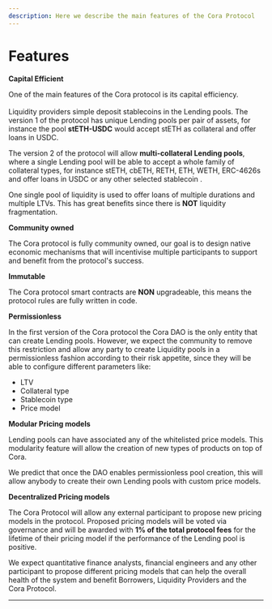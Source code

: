 ```yaml
---
description: Here we describe the main features of the Cora Protocol
---
```


# Features

**Capital Efficient**

One of the main features of the Cora protocol is its capital efficiency. \
\
Liquidity providers simple deposit stablecoins in the Lending pools. The version 1 of the protocol has unique Lending pools per pair of assets, for instance the pool **stETH-USDC** would accept stETH as collateral and offer loans in USDC.&#x20;

The version 2 of the protocol will allow **multi-collateral Lending pools**, where a single Lending pool will be able to accept a whole family of collateral types, for instance stETH, cbETH, RETH, ETH, WETH, ERC-4626s and offer loans in USDC or any other selected stablecoin .

One single pool of liquidity is used to offer loans of multiple durations and multiple LTVs. This has great benefits since there is **NOT** liquidity fragmentation.

**Community owned**

The Cora protocol is fully community owned, our goal is to design native economic mechanisms that will incentivise multiple participants to support and benefit from the protocol's success.

**Immutable**

The Cora protocol smart contracts are **NON** upgradeable, this means the protocol rules are fully written in code.&#x20;

**Permissionless**&#x20;

In the first version of the Cora protocol the Cora DAO is the only entity that can create Lending pools. However, we expect the community to remove this restriction and allow any party to create Liquidity pools in a permissionless fashion according to their risk appetite, since they will be able to configure different parameters like:

* LTV
* Collateral type
* Stablecoin type
* Price model&#x20;

**Modular Pricing models**

Lending pools can have associated any of the whitelisted price models. This modularity feature will allow the creation of new types of products on top of Cora.&#x20;

We predict that once the DAO enables permissionless pool creation, this will allow anybody to create their own Lending pools with custom price models.

**Decentralized Pricing models**&#x20;

The Cora Protocol will allow any external participant to propose new pricing models in the protocol. Proposed pricing models will be voted via governance and will be awarded with **1% of the total protocol fees** for the lifetime of their pricing model if the performance of the Lending pool is positive.

We expect quantitative finance analysts, financial engineers and any other participant to propose different pricing models that can help the overall health of the system and benefit Borrowers, Liquidity Providers and the Cora Protocol.&#x20;



****
